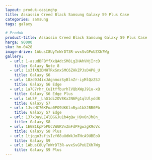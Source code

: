 ```yaml
---
layout: produk-casinghp
title: Assassin Creed Black Samsung Galaxy S9 Plus Case
categories: samsung
tags: galaxy

# Produk
product-title: Assassin Creed Black Samsung Galaxy S9 Plus Case
harga: 90000
sku: hn-0428
image-drive: 1AbusC8UyTnWrDT3R-wvxSvGPoUZXh7Wg
gallery:
  - url: 1-azudBFBYfXxQAdcSM8Lg2HAhVNjIrcD
    title: Galaxy Note 8
  - url: 1s3fXN2DMHTRxSnxSMC6ZHkZPJsD4P8_U
    title: Galaxy S6
  - url: 18zd0J4ixJAgnmozSyBlnZr-iyMlQzZSJ
    title: Galaxy S6 Edge
  - url: 1a7C7rhr_CuItYfburhlVQbXWpJ91u-xQ
    title: Galaxy S6 Edge Plus
  - url: 1nLSF__LhG1di2OV8Kx2N6Fg1qlUlydd8
    title: Galaxy S7
  - url: 1JvsHC76KFoa0PO9UKKlnBya1bXJBB0Pb
    title: Galaxy S7 Edge
  - url: 137x0ayLE4lBGGJu1b4gQw_H9v6nJh8n_
    title: Galaxy S8
  - url: 1EGB1kpPbPUcVWGKVvZmFdPFgwzgK9oVx
    title: Galaxy S8 Plus
  - url: 1tjqgo3sfjsIzf68uUdWkJmTHcA9UBEoO
    title: Galaxy S9
  - url: 1AbusC8UyTnWrDT3R-wvxSvGPoUZXh7Wg
    title: Galaxy S9 Plus
---
```

